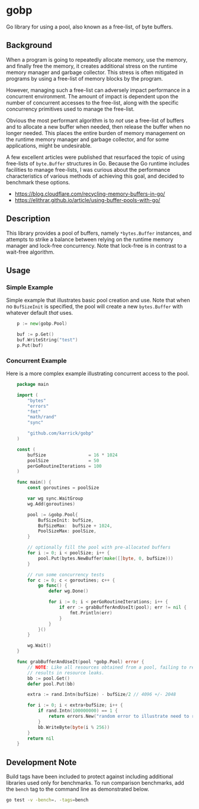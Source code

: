 # gobp

Go library for using a pool, also known as a free-list, of byte buffers.

## Background

When a program is going to repeatedly allocate memory, use the memory, and finally free the memory,
it creates additional stress on the runtime memory manager and garbage collector. This stress is
often mitigated in programs by using a free-list of memory blocks by the program.

However, managing such a free-list can adversely impact performance in a concurrent environment. The
amount of impact is dependent upon the number of concurrent accesses to the free-list, along with
the specific concurrency primitives used to manage the free-list.

Obvious the most performant algorithm is to _not_ use a free-list of buffers and to allocate a new
buffer when needed, then release the buffer when no longer needed. This places the entire burden of
memory management on the runtime memory manager and garbage collector, and for some applications,
might be undesirable.

A few excellent articles were published that resurfaced the topic of using free-lists of
`byte.Buffer` structures in Go.  Because the Go runtime includes facilities to manage free-lists, I
was curious about the performance characteristics of various methods of achieving this goal, and
decided to benchmark these options.

* https://blog.cloudflare.com/recycling-memory-buffers-in-go/
* https://elithrar.github.io/article/using-buffer-pools-with-go/

## Description

This library provides a pool of buffers, namely `*bytes.Buffer` instances, and attempts to strike a
balance between relying on the runtime memory manager and lock-free concurrency. Note that lock-free
is in contrast to a wait-free algorithm.

## Usage

### Simple Example

Simple example that illustrates basic pool creation and use. Note that when no `BufSizeInit` is
specified, the pool will create a new `bytes.Buffer` with whatever default _that_ uses.

```Go
	p := new(gobp.Pool)

	buf := p.Get()
	buf.WriteString("test")
	p.Put(buf)
```

### Concurrent Example

Here is a more complex example illustrating concurrent access to the pool.

```Go
	package main

	import (
		"bytes"
		"errors"
		"fmt"
		"math/rand"
		"sync"

		"github.com/karrick/gobp"
	)

	const (
		bufSize                = 16 * 1024
		poolSize               = 50
		perGoRoutineIterations = 100
	)

	func main() {
		const goroutines = poolSize

		var wg sync.WaitGroup
		wg.Add(goroutines)

		pool := &gobp.Pool{
			BufSizeInit: bufSize,
			BufSizeMax:  bufSize + 1024,
			PoolSizeMax: poolSize,
		}

		// optionally fill the pool with pre-allocated buffers
		for i := 0; i < poolSize; i++ {
			pool.Put(bytes.NewBuffer(make([]byte, 0, bufSize)))
		}

		// run some concurrency tests
		for c := 0; c < goroutines; c++ {
			go func() {
				defer wg.Done()

				for i := 0; i < perGoRoutineIterations; i++ {
					if err := grabBufferAndUseIt(pool); err != nil {
						fmt.Println(err)
					}
				}
			}()
		}

		wg.Wait()
	}

	func grabBufferAndUseIt(pool *gobp.Pool) error {
		// NOTE: Like all resources obtained from a pool, failing to release
		// results in resource leaks.
		bb := pool.Get()
		defer pool.Put(bb)

		extra := rand.Intn(bufSize) - bufSize/2 // 4096 +/- 2048

		for i := 0; i < extra+bufSize; i++ {
			if rand.Intn(100000000) == 1 {
				return errors.New("random error to illustrate need to return resource to pool")
			}
			bb.WriteByte(byte(i % 256))
		}
		return nil
	}
```

## Development Note

Build tags have been included to protect against including additional libraries used only for
benchmarks. To run comparison benchmarks, add the `bench` tag to the command line as demonstrated
below.

```Bash
go test -v -bench=. -tags=bench
```
